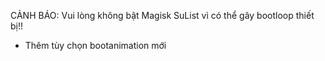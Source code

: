 CẢNH BÁO: Vui lòng không bật Magisk SuList vì có thể gây bootloop thiết bị!!

- Thêm tùy chọn bootanimation mới
